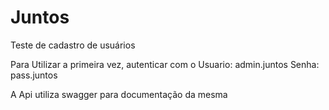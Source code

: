 # Juntos
Teste de cadastro de usuários


Para Utilizar a primeira vez, autenticar com o 
Usuario: admin.juntos
	Senha: pass.juntos

A Api utiliza swagger para documentação da mesma
